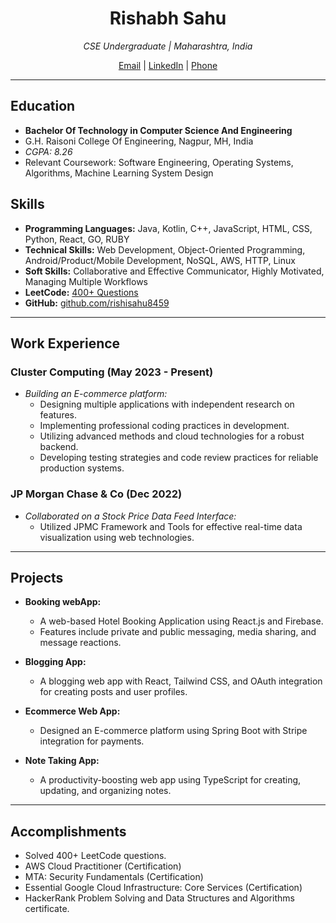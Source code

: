 <h1 align="center">Rishabh Sahu</h1>

<p align="center">
  <em>CSE Undergraduate | Maharashtra, India</em>
</p>

<p align="center">
  <a href="mailto:rishisahu112@gmail.com">Email</a> | 
  <a href="https://www.linkedin.com/in/rishabh-sahu">LinkedIn</a> | 
  <a href="tel:+918459466355">Phone</a>
</p>

---

## Education

- **Bachelor Of Technology in Computer Science And Engineering**
- G.H. Raisoni College Of Engineering, Nagpur, MH, India
- *CGPA: 8.26*
- Relevant Coursework: Software Engineering, Operating Systems, Algorithms, Machine Learning System Design

## Skills

- **Programming Languages:** Java, Kotlin, C++, JavaScript, HTML, CSS, Python, React, GO, RUBY
- **Technical Skills:** Web Development, Object-Oriented Programming, Android/Product/Mobile Development, NoSQL, AWS, HTTP, Linux
- **Soft Skills:** Collaborative and Effective Communicator, Highly Motivated, Managing Multiple Workflows
- **LeetCode:** [400+ Questions](https://leetcode.com/Rishisahu112)
- **GitHub:** [github.com/rishisahu8459](https://github.com/rishisahu8459)

---

## Work Experience

### Cluster Computing (May 2023 - Present)

- *Building an E-commerce platform:*
  - Designing multiple applications with independent research on features.
  - Implementing professional coding practices in development.
  - Utilizing advanced methods and cloud technologies for a robust backend.
  - Developing testing strategies and code review practices for reliable production systems.

### JP Morgan Chase & Co (Dec 2022)

- *Collaborated on a Stock Price Data Feed Interface:*
  - Utilized JPMC Framework and Tools for effective real-time data visualization using web technologies.

---

## Projects

- **Booking webApp:**
  - A web-based Hotel Booking Application using React.js and Firebase.
  - Features include private and public messaging, media sharing, and message reactions.

- **Blogging App:**
  - A blogging web app with React, Tailwind CSS, and OAuth integration for creating posts and user profiles.

- **Ecommerce Web App:**
  - Designed an E-commerce platform using Spring Boot with Stripe integration for payments.

- **Note Taking App:**
  - A productivity-boosting web app using TypeScript for creating, updating, and organizing notes.

---

## Accomplishments

- Solved 400+ LeetCode questions.
- AWS Cloud Practitioner (Certification)
- MTA: Security Fundamentals (Certification)
- Essential Google Cloud Infrastructure: Core Services (Certification)
- HackerRank Problem Solving and Data Structures and Algorithms certificate.
